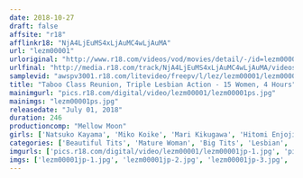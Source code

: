 ```yaml
---
date: 2018-10-27
draft: false
affsite: "r18"
afflinkr18: "NjA4LjEuMS4xLjAuMC4wLjAuMA"
url: "lezm00001"
urloriginal: "http://www.r18.com/videos/vod/movies/detail/-/id=lezm00001"
urlfinal: "http://media.r18.com/track/NjA4LjEuMS4xLjAuMC4wLjAuMA/videos/vod/movies/detail/-/id=lezm00001"
samplevid: "awspv3001.r18.com/litevideo/freepv/l/lez/lezm00001/lezm00001_dmb_w.mp4"
title: "Taboo Class Reunion, Triple Lesbian Action - 15 Women, 4 Hours"
mainimgurl: "pics.r18.com/digital/video/lezm00001/lezm00001ps.jpg"
mainimgs: "lezm00001ps.jpg"
releasedate: "July 01, 2018"
duration: 246
productioncomp: "Mellow Moon"
girls: ['Natsuko Kayama', 'Miko Koike', 'Mari Kikugawa', 'Hitomi Enjoji', 'Shinobu Igarashi', 'Ayako Kano', 'Rika Fujishita', 'Mizue Hanashima', 'Iku Kondo\n(Ikumi Kondo)', 'Hitomi Katase']
categories: ['Beautiful Tits', 'Mature Woman', 'Big Tits', 'Lesbian', 'Threesome / Foursome', 'Compilation', 'Hi-Def']
imgurls: ['pics.r18.com/digital/video/lezm00001/lezm00001jp-1.jpg', 'pics.r18.com/digital/video/lezm00001/lezm00001jp-2.jpg', 'pics.r18.com/digital/video/lezm00001/lezm00001jp-3.jpg', 'pics.r18.com/digital/video/lezm00001/lezm00001jp-4.jpg', 'pics.r18.com/digital/video/lezm00001/lezm00001jp-5.jpg', 'pics.r18.com/digital/video/lezm00001/lezm00001jp-6.jpg', 'pics.r18.com/digital/video/lezm00001/lezm00001jp-7.jpg', 'pics.r18.com/digital/video/lezm00001/lezm00001jp-8.jpg', 'pics.r18.com/digital/video/lezm00001/lezm00001jp-9.jpg', 'pics.r18.com/digital/video/lezm00001/lezm00001jp-10.jpg', 'pics.r18.com/digital/video/lezm00001/lezm00001jp-11.jpg', 'pics.r18.com/digital/video/lezm00001/lezm00001jp-12.jpg', 'pics.r18.com/digital/video/lezm00001/lezm00001jp-13.jpg', 'pics.r18.com/digital/video/lezm00001/lezm00001jp-14.jpg', 'pics.r18.com/digital/video/lezm00001/lezm00001jp-15.jpg', 'pics.r18.com/digital/video/lezm00001/lezm00001jp-16.jpg', 'pics.r18.com/digital/video/lezm00001/lezm00001jp-17.jpg', 'pics.r18.com/digital/video/lezm00001/lezm00001jp-18.jpg', 'pics.r18.com/digital/video/lezm00001/lezm00001jp-19.jpg', 'pics.r18.com/digital/video/lezm00001/lezm00001jp-20.jpg']
imgs: ['lezm00001jp-1.jpg', 'lezm00001jp-2.jpg', 'lezm00001jp-3.jpg', 'lezm00001jp-4.jpg', 'lezm00001jp-5.jpg', 'lezm00001jp-6.jpg', 'lezm00001jp-7.jpg', 'lezm00001jp-8.jpg', 'lezm00001jp-9.jpg', 'lezm00001jp-10.jpg', 'lezm00001jp-11.jpg', 'lezm00001jp-12.jpg', 'lezm00001jp-13.jpg', 'lezm00001jp-14.jpg', 'lezm00001jp-15.jpg', 'lezm00001jp-16.jpg', 'lezm00001jp-17.jpg', 'lezm00001jp-18.jpg', 'lezm00001jp-19.jpg', 'lezm00001jp-20.jpg']
---
```

